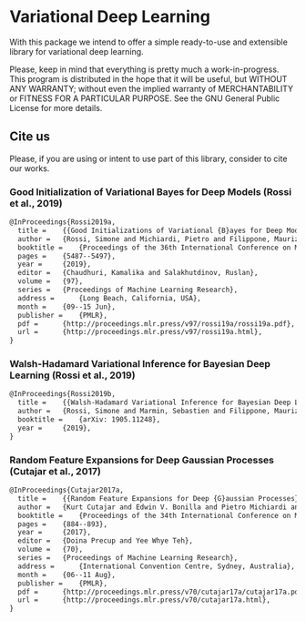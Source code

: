 # Variational Deep Learning

With this package we intend to offer a simple ready-to-use and extensible library for variational deep learning.

Please, keep in mind that everything is pretty much a work-in-progress. 
This program is distributed in the hope that it will be useful, but WITHOUT ANY WARRANTY; without even the implied warranty of MERCHANTABILITY or FITNESS FOR A PARTICULAR PURPOSE. 
See the GNU General Public License for more details.

## Cite us
Please, if you are using or intent to use part of this library, consider to cite our works.

### Good Initialization of Variational Bayes for Deep Models (Rossi et al., 2019)
```latex
@InProceedings{Rossi2019a,
  title = 	 {{Good Initializations of Variational {B}ayes for Deep Models}},
  author = 	 {Rossi, Simone and Michiardi, Pietro and Filippone, Maurizio},
  booktitle = 	 {Proceedings of the 36th International Conference on Machine Learning},
  pages = 	 {5487--5497},
  year = 	 {2019},
  editor = 	 {Chaudhuri, Kamalika and Salakhutdinov, Ruslan},
  volume = 	 {97},
  series = 	 {Proceedings of Machine Learning Research},
  address = 	 {Long Beach, California, USA},
  month = 	 {09--15 Jun},
  publisher = 	 {PMLR},
  pdf = 	 {http://proceedings.mlr.press/v97/rossi19a/rossi19a.pdf},
  url = 	 {http://proceedings.mlr.press/v97/rossi19a.html},
}
```

### Walsh-Hadamard Variational Inference for Bayesian Deep Learning (Rossi et al., 2019)
```latex
@InProceedings{Rossi2019b,
  title = 	 {{Walsh-Hadamard Variational Inference for Bayesian Deep Learning}},
  author = 	 {Rossi, Simone and Marmin, Sebastien and Filippone, Maurizio},
  booktitle = 	 {arXiv: 1905.11248},
  year = 	 {2019},
}
```
### Random Feature Expansions for Deep Gaussian Processes (Cutajar et al., 2017)
```latex
@InProceedings{Cutajar2017a,
  title = 	 {{Random Feature Expansions for Deep {G}aussian Processes}},
  author = 	 {Kurt Cutajar and Edwin V. Bonilla and Pietro Michiardi and Maurizio Filippone},
  booktitle = 	 {Proceedings of the 34th International Conference on Machine Learning},
  pages = 	 {884--893},
  year = 	 {2017},
  editor = 	 {Doina Precup and Yee Whye Teh},
  volume = 	 {70},
  series = 	 {Proceedings of Machine Learning Research},
  address = 	 {International Convention Centre, Sydney, Australia},
  month = 	 {06--11 Aug},
  publisher = 	 {PMLR},
  pdf = 	 {http://proceedings.mlr.press/v70/cutajar17a/cutajar17a.pdf},
  url = 	 {http://proceedings.mlr.press/v70/cutajar17a.html},
}
```